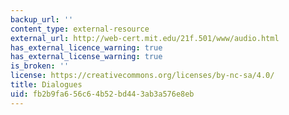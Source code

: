 ```yaml
---
backup_url: ''
content_type: external-resource
external_url: http://web-cert.mit.edu/21f.501/www/audio.html
has_external_licence_warning: true
has_external_license_warning: true
is_broken: ''
license: https://creativecommons.org/licenses/by-nc-sa/4.0/
title: Dialogues
uid: fb2b9fa6-56c6-4b52-bd44-3ab3a576e8eb
---
```

